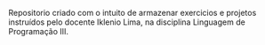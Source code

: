 Repositorio criado com o intuito de armazenar exercicios e projetos instruídos pelo docente Iklenio Lima, na disciplina Linguagem de Programação III.
